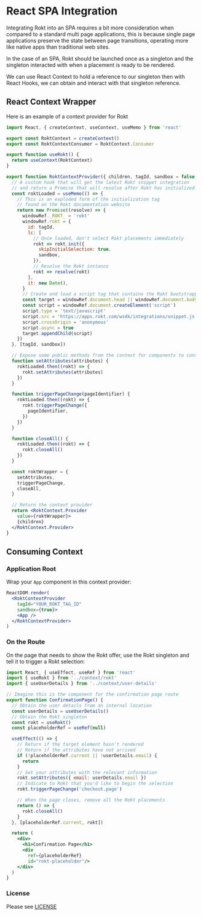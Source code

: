 # React SPA Integration

Integrating Rokt into an SPA requires a bit more consideration when compared to a standard multi page applications, this is because single page applications preserve the state between page transitions, operating more like native apps than traditional web sites.

In the case of an SPA, Rokt should be launched once as a singleton and the singleton interacted with when a placement is ready to be rendered. 

We can use React Context to hold a reference to our singleton then with React Hooks, we can obtain and interact with that singleton reference.

## React Context Wrapper

Here is an example of a context provider for Rokt

```jsx
import React, { createContext, useContext, useMemo } from 'react'

export const RoktContext = createContext()
export const RoktContextConsumer = RoktContext.Consumer

export function useRokt() {
  return useContext(RoktContext)
}

export function RoktContextProvider({ children, tagId, sandbox = false, windowRef = window }) {
  // A custom hook that will get the latest Rokt snippet integration
  // and return a Promise that will resolve after Rokt has initialized
  const roktLoaded = useMemo(() => {
    // This is an exploded form of the initialization tag 
    // found on the Rokt documentation website
    return new Promise((resolve) => {
      windowRef._ROKT_ = 'rokt'
      windowRef.rokt = {
        id: tagId,
        lc: [
          // Once loaded, don't select Rokt placements immediately
          rokt => rokt.init({
            skipInitialSelection: true,
            sandbox,
          }),
          // Resolve the Rokt instance
          rokt => resolve(rokt)
        ],
        it: new Date(),
      }
      // Create and load a script tag that contains the Rokt bootstrapper
      const target = windowRef.document.head || windowRef.document.body
      const script = windowRef.document.createElement('script')
      script.type = 'text/javascript'
      script.src = 'https://apps.rokt.com/wsdk/integrations/snippet.js'
      script.crossOrigin = 'anonymous'
      script.async = true
      target.appendChild(script)
    })
  }, [tagId, sandbox])

  // Expose some public methods from the context for components to consume
  function setAttributes(attributes) {
    roktLoaded.then((rokt) => {
      rokt.setAttributes(attributes)
    })
  }

  function triggerPageChange(pageIdentifier) {
    roktLoaded.then((rokt) => {
      rokt.triggerPageChange({
        pageIdentifier,
      })
    })
  }

  function closeAll() {
    roktLoaded.then((rokt) => {
      rokt.closeAll()
    })
  }

  const roktWrapper = {
    setAttributes,
    triggerPageChange,
    closeAll,
  }

  // Return the context provider
  return <RoktContext.Provider 
    value={roktWrapper}>
    {children}
  </RoktContext.Provider>
}
```

## Consuming Context

### Application Root

Wrap your `App` component in this context provider:

```jsx
ReactDOM.render(
  <RoktContextProvider
    tagId="YOUR_ROKT_TAG_ID"
    sandbox={true}>
    <App />
  </RoktContextProvider>
)
```

### On the Route

On the page that needs to show the Rokt offer, use the Rokt singleton and tell it to trigger a Rokt selection:

```jsx
import React, { useEffect, useRef } from 'react'
import { useRokt } from '../context/rokt'
import { useUserDetails } from '../context/user-details'

// Imagine this is the component for the confirmation page route
export function ConfirmationPage() {
  // Obtain the user details from an internal location
  const userDetails = useUserDetails()
  // Obtain the Rokt singleton
  const rokt = useRokt()
  const placeholderRef = useRef(null)

  useEffect(() => {
    // Return if the target element hasn't rendered
    // Return if the attributes have not arrived
    if (!placeholderRef.current || !userDetails.email) {
      return
    }
    // Set your attributes with the relevant information
    rokt.setAttributes({ email: userDetails.email })
    // Indicate to Rokt that you'd like to begin the selection
    rokt.triggerPageChange('checkout.page')

    // When the page closes, remove all the Rokt placements
    return () => {
      rokt.closeAll()
    }
  }, [placeholderRef.current, rokt])

  return (
    <div>
      <h1>Confirmation Page</h1>
      <div
        ref={placeholderRef}
        id="rokt-placeholder"/>
    </div>
  )
}
```


### License
Please see [LICENSE](/LICENSE.md)
